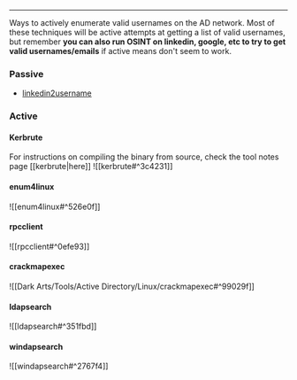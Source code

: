 -- -
Ways to actively enumerate valid usernames on the AD network. Most of these techniques will be active attempts at getting a list of valid usernames, but remember **you can also run OSINT on linkedin, google, etc to try to get valid usernames/emails** if active means don't seem to work. 
### Passive
- [linkedin2username](https://github.com/initstring/linkedin2username)
### Active
#### Kerbrute
For instructions on compiling the binary from source, check the tool notes page [[kerbrute|here]]
![[kerbrute#^3c4231]]
#### enum4linux 
![[enum4linux#^526e0f]]
#### rpcclient
![[rpcclient#^0efe93]]
#### crackmapexec
![[Dark Arts/Tools/Active Directory/Linux/crackmapexec#^99029f]]
#### ldapsearch
![[ldapsearch#^351fbd]]
#### windapsearch
![[windapsearch#^2767f4]]